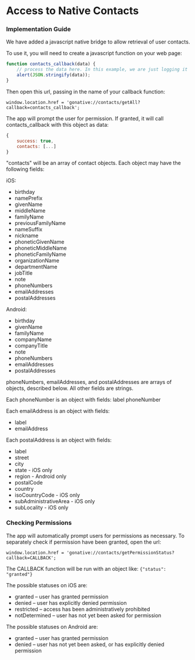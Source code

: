 # Access to Native Contacts

### Implementation Guide

We have added a javascript native bridge to allow retrieval of user contacts.

To use it, you will need to create a javascript function on your web page:

```javascript
function contacts_callback(data) { 
    // process the data here. In this example, we are just logging it 
    alert(JSON.stringify(data)); 
}
```

Then open this url, passing in the name of your callback function:

`window.location.href = 'gonative://contacts/getAll?callback=contacts_callback';`

The app will prompt the user for permission. If granted, it will call contacts\_callback with this object as data: 

```javascript
{ 
    success: true, 
    contacts: [...] 
}
```

"contacts" will be an array of contact objects. Each object may have the following fields:

iOS: 

* birthday
* namePrefix
* givenName
* middleName
* familyName
* previousFamilyName
* nameSuffix
* nickname
* phoneticGivenName
* phoneticMiddleName
* phoneticFamilyName
* organizationName
* departmentName
* jobTitle
* note
* phoneNumbers
* emailAddresses
* postalAddresses  

Android: 

* birthday
* givenName
* familyName
* companyName
* companyTitle
* note
* phoneNumbers
* emailAddresses
* postalAddresses

phoneNumbers, emailAddresses, and postalAddresses are arrays of objects, described below. All other fields are strings.

Each phoneNumber is an object with fields: label phoneNumber

Each emailAddress is an object with fields: 

* label
* emailAddress

Each postalAddress is an object with fields: 

* label
* street
* city
* state - iOS only
* region - Android only
* postalCode
* country
* isoCountryCode - iOS only
* subAdministrativeArea - iOS only
* subLocality - iOS only

### Checking Permissions 

The app will automatically prompt users for permissions as necessary. To separately check if permission have been granted, open the url:

`window.location.href = 'gonative://contacts/getPermissionStatus?callback=CALLBACK';`

The CALLBACK function will be run with an object like: `{"status": "granted"}`

The possible statuses on iOS are: 

* granted – user has granted permission
* denied – user has explicitly denied permission
* restricted – access has been administratively prohibited
* notDetermined – user has not yet been asked for permission

The possible statuses on Android are: 

* granted – user has granted permission 
* denied – user has not yet been asked, or has explicitly denied permission

